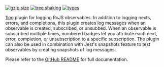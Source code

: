 <!-- README for NPM; the one for GitHub is in .github directory. -->

[![gzip size](https://badgen.net/bundlephobia/minzip/1log-rxjs?color=green)](https://bundlephobia.com/result?p=1log-rxjs)
[![tree shaking](https://badgen.net/bundlephobia/tree-shaking/1log-rxjs)](https://bundlephobia.com/result?p=1log-rxjs)
[![types](https://img.shields.io/npm/types/1log-rxjs?color=brightgreen)](https://www.npmjs.com/package/1log-rxjs)

[1log](https://github.com/ivan7237d/1log) plugin for logging RxJS observables. In addition to logging nexts, errors, and completions, this plugin creates log messages when an observable is created, subscribed, or unsubbed. When an observable is subscribed multiple times, numbered badges let you attribute each next, error, completion, or unsubscription to a specific subscription. The plugin can also be used in combination with Jest's snapshots feature to test observables by creating snapshots of log messages.

Please refer to the [GitHub README](https://github.com/ivan7237d/1log-rxjs#readme) for full documentation.
